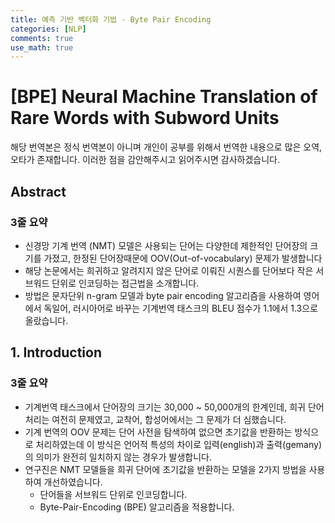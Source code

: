 ```yaml
---
title: 예측 기반 벡터화 기법 - Byte Pair Encoding
categories: [NLP]
comments: true
use_math: true
---
```




# [BPE] Neural Machine Translation of Rare Words with Subword Units



해당 번역본은 정식 번역본이 아니며 개인이 공부를 위해서 번역한 내용으로 많은 오역, 오타가 존재합니다. 이러한 점을 감안해주시고 읽어주시면 감사하겠습니다.

 

## Abstract

### 3줄 요약

- 신경망 기계 번역 (NMT) 모델은 사용되는 단어는 다양한데 제한적인 단어장의 크기를 가졌고, 한정된 단어장때문에  OOV(Out-of-vocabulary) 문제가 발생합니다
- 해당 논문에서는 희귀하고 알려지지 않은 단어로 이뤄진 시퀀스를 단어보다 작은 서브워드 단위로 인코딩하는 접근법을 소개합니다.
- 방법은 문자단위 n-gram 모델과 byte pair encoding 알고리즘을 사용하여 영어에서 독일어, 러시아어로 바꾸는 기계번역 태스크의 BLEU 점수가 1.1에서 1.3으로 올랐습니다.



## 1. Introduction

### 3줄 요약

- 기계번역 태스크에서 단어장의 크기는 30,000 ~ 50,000개의 한계인데, 희귀 단어 처리는 여전히 문제였고, 교착어, 합성어에서는 그 문제가 더 심했습니다.
- 기계 번역의 OOV 문제는 단어 사전을 탐색하여 없으면 초기값을 반환하는 방식으로 처리하였는데 이 방식은 언어적 특성의 차이로 입력(english)과 출력(gemany)의 의미가 완전히 일치하지 않는 경우가 발생합니다.
- 연구진은 NMT 모델들을 희귀 단어에 초기값을 반환하는 모델을 2가지 방법을 사용하여 개선하였습니다.
  - 단어들을 서브워드 단위로 인코딩합니다.
  - Byte-Pair-Encoding (BPE) 알고리즘을 적용합니다.

